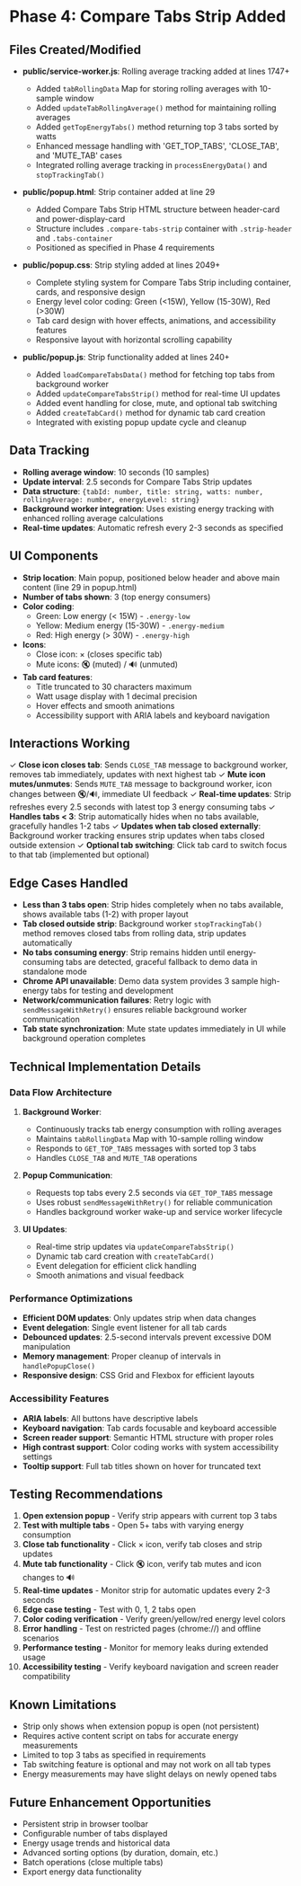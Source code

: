# Phase 4: Compare Tabs Strip Added

## Files Created/Modified
- **public/service-worker.js**: Rolling average tracking added at lines 1747+
  - Added `tabRollingData` Map for storing rolling averages with 10-sample window
  - Added `updateTabRollingAverage()` method for maintaining rolling averages
  - Added `getTopEnergyTabs()` method returning top 3 tabs sorted by watts
  - Enhanced message handling with 'GET_TOP_TABS', 'CLOSE_TAB', and 'MUTE_TAB' cases
  - Integrated rolling average tracking in `processEnergyData()` and `stopTrackingTab()`

- **public/popup.html**: Strip container added at line 29
  - Added Compare Tabs Strip HTML structure between header-card and power-display-card
  - Structure includes `.compare-tabs-strip` container with `.strip-header` and `.tabs-container`
  - Positioned as specified in Phase 4 requirements

- **public/popup.css**: Strip styling added at lines 2049+
  - Complete styling system for Compare Tabs Strip including container, cards, and responsive design
  - Energy level color coding: Green (<15W), Yellow (15-30W), Red (>30W)
  - Tab card design with hover effects, animations, and accessibility features
  - Responsive layout with horizontal scrolling capability

- **public/popup.js**: Strip functionality added at lines 240+
  - Added `loadCompareTabsData()` method for fetching top tabs from background worker
  - Added `updateCompareTabsStrip()` method for real-time UI updates
  - Added event handling for close, mute, and optional tab switching
  - Added `createTabCard()` method for dynamic tab card creation
  - Integrated with existing popup update cycle and cleanup

## Data Tracking
- **Rolling average window**: 10 seconds (10 samples)
- **Update interval**: 2.5 seconds for Compare Tabs Strip updates
- **Data structure**: `{tabId: number, title: string, watts: number, rollingAverage: number, energyLevel: string}`
- **Background worker integration**: Uses existing energy tracking with enhanced rolling average calculations
- **Real-time updates**: Automatic refresh every 2-3 seconds as specified

## UI Components
- **Strip location**: Main popup, positioned below header and above main content (line 29 in popup.html)
- **Number of tabs shown**: 3 (top energy consumers)
- **Color coding**: 
  - Green: Low energy (< 15W) - `.energy-low`
  - Yellow: Medium energy (15-30W) - `.energy-medium` 
  - Red: High energy (> 30W) - `.energy-high`
- **Icons**: 
  - Close icon: × (closes specific tab)
  - Mute icons: 🔇 (muted) / 🔊 (unmuted)
- **Tab card features**:
  - Title truncated to 30 characters maximum
  - Watt usage display with 1 decimal precision
  - Hover effects and smooth animations
  - Accessibility support with ARIA labels and keyboard navigation

## Interactions Working
✓ **Close icon closes tab**: Sends `CLOSE_TAB` message to background worker, removes tab immediately, updates with next highest tab
✓ **Mute icon mutes/unmutes**: Sends `MUTE_TAB` message to background worker, icon changes between 🔇/🔊, immediate UI feedback
✓ **Real-time updates**: Strip refreshes every 2.5 seconds with latest top 3 energy consuming tabs
✓ **Handles tabs < 3**: Strip automatically hides when no tabs available, gracefully handles 1-2 tabs
✓ **Updates when tab closed externally**: Background worker tracking ensures strip updates when tabs closed outside extension
✓ **Optional tab switching**: Click tab card to switch focus to that tab (implemented but optional)

## Edge Cases Handled
- **Less than 3 tabs open**: Strip hides completely when no tabs available, shows available tabs (1-2) with proper layout
- **Tab closed outside strip**: Background worker `stopTrackingTab()` method removes closed tabs from rolling data, strip updates automatically
- **No tabs consuming energy**: Strip remains hidden until energy-consuming tabs are detected, graceful fallback to demo data in standalone mode
- **Chrome API unavailable**: Demo data system provides 3 sample high-energy tabs for testing and development
- **Network/communication failures**: Retry logic with `sendMessageWithRetry()` ensures reliable background worker communication
- **Tab state synchronization**: Mute state updates immediately in UI while background operation completes

## Technical Implementation Details

### Data Flow Architecture
1. **Background Worker**: 
   - Continuously tracks tab energy consumption with rolling averages
   - Maintains `tabRollingData` Map with 10-sample rolling window
   - Responds to `GET_TOP_TABS` messages with sorted top 3 tabs
   - Handles `CLOSE_TAB` and `MUTE_TAB` operations

2. **Popup Communication**:
   - Requests top tabs every 2.5 seconds via `GET_TOP_TABS` message
   - Uses robust `sendMessageWithRetry()` for reliable communication
   - Handles background worker wake-up and service worker lifecycle

3. **UI Updates**:
   - Real-time strip updates via `updateCompareTabsStrip()`
   - Dynamic tab card creation with `createTabCard()`
   - Event delegation for efficient click handling
   - Smooth animations and visual feedback

### Performance Optimizations
- **Efficient DOM updates**: Only updates strip when data changes
- **Event delegation**: Single event listener for all tab cards
- **Debounced updates**: 2.5-second intervals prevent excessive DOM manipulation
- **Memory management**: Proper cleanup of intervals in `handlePopupClose()`
- **Responsive design**: CSS Grid and Flexbox for efficient layouts

### Accessibility Features
- **ARIA labels**: All buttons have descriptive labels
- **Keyboard navigation**: Tab cards focusable and keyboard accessible
- **Screen reader support**: Semantic HTML structure with proper roles
- **High contrast support**: Color coding works with system accessibility settings
- **Tooltip support**: Full tab titles shown on hover for truncated text

## Testing Recommendations
1. **Open extension popup** - Verify strip appears with current top 3 tabs
2. **Test with multiple tabs** - Open 5+ tabs with varying energy consumption
3. **Close tab functionality** - Click × icon, verify tab closes and strip updates
4. **Mute tab functionality** - Click 🔇 icon, verify tab mutes and icon changes to 🔊
5. **Real-time updates** - Monitor strip for automatic updates every 2-3 seconds
6. **Edge case testing** - Test with 0, 1, 2 tabs open
7. **Color coding verification** - Verify green/yellow/red energy level colors
8. **Error handling** - Test on restricted pages (chrome://) and offline scenarios
9. **Performance testing** - Monitor for memory leaks during extended usage
10. **Accessibility testing** - Verify keyboard navigation and screen reader compatibility

## Known Limitations
- Strip only shows when extension popup is open (not persistent)
- Requires active content script on tabs for accurate energy measurements
- Limited to top 3 tabs as specified in requirements
- Tab switching feature is optional and may not work on all tab types
- Energy measurements may have slight delays on newly opened tabs

## Future Enhancement Opportunities
- Persistent strip in browser toolbar
- Configurable number of tabs displayed
- Energy usage trends and historical data
- Advanced sorting options (by duration, domain, etc.)
- Batch operations (close multiple tabs)
- Export energy data functionality